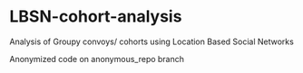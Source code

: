 # LBSN-cohort-analysis
Analysis of Groupy convoys/ cohorts using Location Based Social Networks

Anonymized code on anonymous_repo branch
